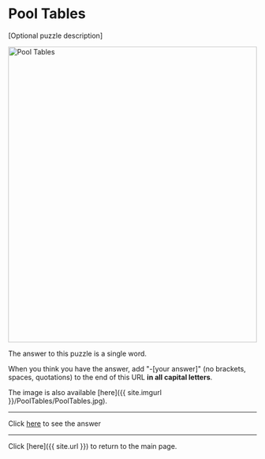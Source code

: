 # Pool Tables

[Optional puzzle description]

<img src="{{ site.imgurl }}/PoolTables/PoolTables.jpg" alt="Pool Tables" style="width:100%;height:600px;object-fit:contain;">

The answer to this puzzle is a single word.

When you think you have the answer, add "-[your answer]" (no brackets, spaces, quotations) to the end of this URL **in all capital letters**.

The image is also available [here]({{ site.imgurl }}/PoolTables/PoolTables.jpg).

-----

Click [here](PoolTables-BANZAI) to see the answer

-----

Click [here]({{ site.url }}) to return to the main page.
